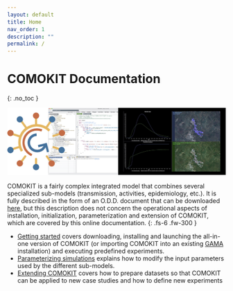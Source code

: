 ```yaml
---
layout: default
title: Home
nav_order: 1
description: ""
permalink: /
---
```


# COMOKIT Documentation
{: .no_toc }

<p align="center">
  <img  src="https://github.com/COMOKIT/COMOKIT-Website/blob/master/docs/assets/images/como.jpg?raw=true">
</p>

COMOKIT is a fairly complex integrated model that combines several specialized sub-models (transmission, activities, epidemiology, etc.). It is fully described in the form of an O.D.D. document that can be downloaded [here](https://comokit.org/ressources/ODD-COMOKIT_v1.pdf), but this description does not concern the operational aspects of installation, initialization, parameterization and extension of COMOKIT, which are covered by this online documentation. 
{: .fs-6 .fw-300 }

- [Getting started](gettingStarted) covers downloading, installing and launching the all-in-one version of COMOKIT (or importing COMOKIT into an existing [GAMA](http://gama-platform.org) installation) and executing predefined experiments. 
- [Parameterizing simulations](parameterize) explains how to modify the input parameters used by the different sub-models. 
- [Extending COMOKIT](setupYourOwn) covers how to prepare datasets so that COMOKIT can be applied to new case studies and how to define new experiments 



